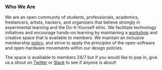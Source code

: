 
### Who We Are
We are an open community of students, professionals, academics, freelancers, artists, hackers, and organizers that believe strongly in experimental learning and the Do-It-Yourself ethic. We facilitate technology initiatives and encourage hands-on learning by maintaining a [workshop](/about/facility.html) and creative space that is available to members. We maintain an inclusive membership [policy](/about/rules_and_policies.html), and strive to apply the principles of the open-software and open-hardware movements within our design policies.

The space is availiable to members 24/7 but if you would like to pop in, give us a shout on [Twitter](https://twitter.com/farsetlabs) or [Slack](https://farsetlabs.org.uk/slack) to see if anyone is about!
